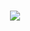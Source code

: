 <h1 align="center">
  <a href="https://git.io/typing-svg">
    <img src="https://readme-typing-svg.herokuapp.com/?lines=Hello,+There!+👋;This+is+Muriel+RANAIVOSON!&center=true&size=30">
  </a>
</h1>
